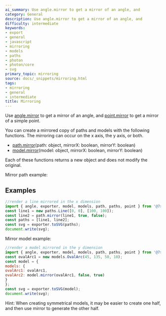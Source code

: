 ```yaml
---
ai_summary: Use angle.mirror to get a mirror of an angle, and
category: General
description: Use angle.mirror to get a mirror of an angle, and
difficulty: intermediate
keywords:
- export
- general
- javascript
- mirroring
- models
- paths
- photon
- photon/core
- svg
primary_topic: mirroring
source: docs/_snippets/mirroring.html
tags:
- mirroring
- general
- intermediate
title: Mirroring
---
```

Use [angle.mirror](../api/modules/core_angle.html#mirror) to get a mirror of an angle, and
[point.mirror](../api/modules/core_point.html#mirror) to get a mirror of a simple point.

You can create a mirrored copy of paths and models with the following functions.
The mirroring can occur on the x axis, the y axis, or both.

* [path.mirror](../api/modules/core_path.html#mirror)(path: object, mirrorX: boolean, mirrorY: boolean)
* [model.mirror](../api/modules/core_model.html#mirror)(model: object, mirrorX: boolean, mirrorY: boolean)

Each of these functions returns a new object and does not modify the original.

Mirror path example:


## Examples

```javascript
//render a line mirrored in the x dimension
import { angle, exporter, model, models, path, paths, point } from '@7syllable/photon-core';
const line1 = new paths.Line([0, 0], [100, 100]);
const line2 = path.mirror(line1, true, false);
const paths = [line1, line2];
const svg = exporter.toSVG(paths);
document.write(svg);
```

Mirror model example:

```javascript
//render a model mirrored in the y dimension
import { angle, exporter, model, models, path, paths, point } from '@7syllable/photon-core';
const ovalArc1 = new models.OvalArc(45, 135, 50, 10);
const model = {
models: {
ovalArc1: ovalArc1,
ovalArc2: model.mirror(ovalArc1, false, true)
}
};
const svg = exporter.toSVG(model);
document.write(svg);
```

Hint: When creating symmetrical models, it may be easier to create one half, and then use mirror to generate the other half.
